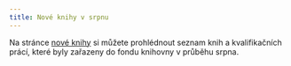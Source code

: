 ```yaml
---
title: Nové knihy v srpnu
---
```


Na stránce [nové knihy](nove_knihy/index.html) si můžete prohlédnout seznam knih a kvalifikačních prácí, které byly zařazeny do fondu knihovny v průběhu srpna.

